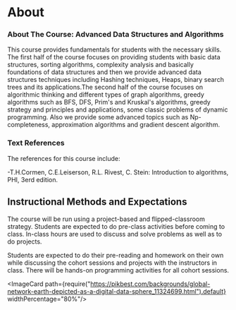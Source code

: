 # About


### About The Course: Advanced Data Structures and Algorithms

<ChatBaseBubble/>

This course provides fundamentals for students with the necessary skills. The first half of the course focuses on providing students with basic data structures, sorting algorithms, complexity analysis and basically foundations of data structures and then we provide advanced data structures techniques including Hashing techniques, Heaps, binary search trees and its applications.The second half of the course focuses on algorithmic thinking and different types of graph algorithms, greedy algorithms such as BFS, DFS, Prim's and Kruskal's algorithms, greedy strategy and principles and applications, some classic problems of dynamic programming. Also we provide some advanced topics such as Np- completeness, approximation algorithms and gradient descent algorithm.


### Text References

 The references for this course include:

-T.H.Cormen, C.E.Leiserson, R.L. Rivest, C. Stein: Introduction to algorithms, PHI, 3erd edition.


## Instructional Methods and Expectations

The course will be run using a project-based and flipped-classroom strategy. Students are expected to do pre-class activities before coming to class. In-class hours are used to discuss and solve problems as well as to do projects.

Students are expected to do their pre-reading and homework on their own while discussing the cohort sessions and projects with the instructors in class. There will be hands-on programming activities for all cohort sessions.



<ImageCard path={require("https://pikbest.com/backgrounds/global-network-earth-depicted-as-a-digital-data-sphere_11324699.html").default} widthPercentage="80%"/>
